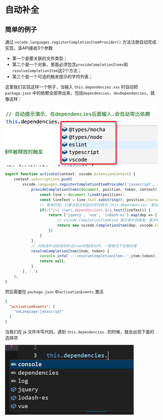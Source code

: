 # 自动补全

## 简单的例子

通过 `vscode.languages.registerCompletionItemProvider()` 方法注册自动完成实现，该API接收3个参数

- 第一个是要关联的文件类型；
- 第二个是一个对象，里面必须包含`provideCompletionItems`和`resolveCompletionItem`这2个方法；
- 第三个是一个可选的触发提示的字符列表；

这里我们实现这样一个例子，当输入 `this.dependencies.xxx` 时自动把 `package.json` 中的依赖全部带出来，包括`dependencies`、`devDependencies`，就像这样：

![image-20250123215431642](img/118-自动补全/image-20250123215431642.png)

```ts
export function activate(context: vscode.ExtensionContext) {
	context.subscriptions.push(
		vscode.languages.registerCompletionItemProvider('javascript', {
			provideCompletionItems(document, position, token, context) {
				const line = document.lineAt(position);
				const lineText = line.text.substring(0, position.character); // 只截取到光标位置为止，防止一些特殊情况
				// 简单匹配，只要当前光标前的字符串为`this.dependencies.`都自动带出所有的依赖
				if(/(^|=| )\w+\.dependencies\.$/g.test(lineText)) {
					return ['jquery', 'vue', 'lodash-es'].map(dep => {
						// vscode.CompletionItemKind 表示提示的类型，数字4
						return new vscode.CompletionItem(dep, vscode.CompletionItemKind.Field);
					})
				}
			},
			// 光标选中当前自动补全item时触发动作，一般情况下无需处理
			resolveCompletionItem(item, token) {
				console.info('---resolveCompletionItem--',item,token);
				return null;
			}
		}, '.')
	);
}
```

然后需要在 `package.json` 中`activationEvents` 激活

```json
{
  "activationEvents": [
    "onLanguage:javascript"
  ]
}
```

当我们在 js 文件中写代码，遇到 `this.dependencies.` 的时候，就会出现下面的选择项

![image-20250123215911605](img/118-自动补全/image-20250123215911605.png)


